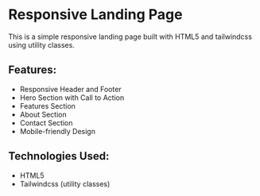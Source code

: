 # Responsive Landing Page

This is a simple responsive landing page built with HTML5 and tailwindcss using utility classes.

## Features:
- Responsive Header and Footer
- Hero Section with Call to Action
- Features Section
- About Section
- Contact Section
- Mobile-friendly Design

## Technologies Used:
- HTML5
- Tailwindcss (utility classes)
